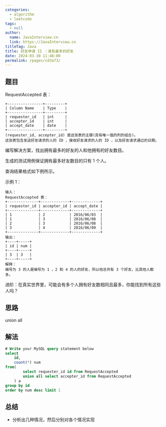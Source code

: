 ```yaml
---
categories: 
  - algorithm
  - leetcode
tags: 
  - null
author: 
  name: JavaInterview.cn
  link: https://JavaInterview.cn
titleTag: Java
title: 好友申请 II ：谁有最多的好友
date: 2024-03-30 11:48:00
permalink: /pages/cd3a73/
---
```



## 题目
RequestAccepted 表：

    +----------------+---------+
    | Column Name    | Type    |
    +----------------+---------+
    | requester_id   | int     |
    | accepter_id    | int     |
    | accept_date    | date    |
    +----------------+---------+
    (requester_id, accepter_id) 是这张表的主键(具有唯一值的列的组合)。
    这张表包含发送好友请求的人的 ID ，接收好友请求的人的 ID ，以及好友请求通过的日期。


编写解决方案，找出拥有最多的好友的人和他拥有的好友数目。

生成的测试用例保证拥有最多好友数目的只有 1 个人。

查询结果格式如下例所示。



示例 1：

    输入：
    RequestAccepted 表：
    +--------------+-------------+-------------+
    | requester_id | accepter_id | accept_date |
    +--------------+-------------+-------------+
    | 1            | 2           | 2016/06/03  |
    | 1            | 3           | 2016/06/08  |
    | 2            | 3           | 2016/06/08  |
    | 3            | 4           | 2016/06/09  |
    +--------------+-------------+-------------+
    输出：
    +----+-----+
    | id | num |
    +----+-----+
    | 3  | 3   |
    +----+-----+
    解释：
    编号为 3 的人是编号为 1 ，2 和 4 的人的好友，所以他总共有 3 个好友，比其他人都多。


进阶：在真实世界里，可能会有多个人拥有好友数相同且最多，你能找到所有这些人吗？


## 思路

union all

## 解法
```sql
# Write your MySQL query statement below
select
    id,
    count(*) num
from(
        select requester_id id from RequestAccepted
        union all select accepter_id from RequestAccepted
    ) a
group by id
order by num desc limit 1
```

## 总结

- 分析出几种情况，然后分别对各个情况实现 
